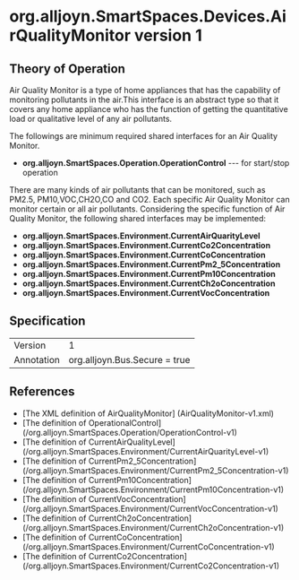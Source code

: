 # org.alljoyn.SmartSpaces.Devices.AirQualityMonitor version 1

## Theory of Operation

Air Quality Monitor is a type of home appliances that has the capability of
monitoring pollutants in the air.This interface is an abstract type so that
it covers any home appliance who has the function of getting the quantitative
load or qualitative level of any air pollutants.

The followings are minimum required shared interfaces for an Air Quality
Monitor.
  * **org.alljoyn.SmartSpaces.Operation.OperationControl** --- for start/stop
operation

There are many kinds of air pollutants that can be monitored, such as PM2.5,
PM10,VOC,CH2O,CO and CO2. Each specific Air Quality Monitor can monitor
certain or all air pollutants.
Considering the specific function of Air Quality Monitor, the following shared
interfaces may be implemented:
  * **org.alljoyn.SmartSpaces.Environment.CurrentAirQuarityLevel**
  * **org.alljoyn.SmartSpaces.Environment.CurrentCo2Concentration**
  * **org.alljoyn.SmartSpaces.Environment.CurrentCoConcentration**
  * **org.alljoyn.SmartSpaces.Environment.CurrentPm2_5Concentration**
  * **org.alljoyn.SmartSpaces.Environment.CurrentPm10Concentration**
  * **org.alljoyn.SmartSpaces.Environment.CurrentCh2oConcentration**
  * **org.alljoyn.SmartSpaces.Environment.CurrentVocConcentration**

## Specification

|               |                                                       |
|---------------|-------------------------------------------------------|
| Version       | 1                                                     |
| Annotation    | org.alljoyn.Bus.Secure = true                         |

## References

  * [The XML definition of AirQualityMonitor]
    (AirQualityMonitor-v1.xml)
  * [The definition of OperationalControl]
    (/org.alljoyn.SmartSpaces.Operation/OperationControl-v1)
  * [The definition of CurrentAirQualityLevel]
    (/org.alljoyn.SmartSpaces.Environment/CurrentAirQuarityLevel-v1)
  * [The definition of CurrentPm2_5Concentration]
    (/org.alljoyn.SmartSpaces.Environment/CurrentPm2_5Concentration-v1)
  * [The definition of CurrentPm10Concentration]
    (/org.alljoyn.SmartSpaces.Environment/CurrentPm10Concentration-v1)
  * [The definition of CurrentVocConcentration]
    (/org.alljoyn.SmartSpaces.Environment/CurrentVocConcentration-v1)
  * [The definition of CurrentCh2oConcentration]
    (/org.alljoyn.SmartSpaces.Environment/CurrentCh2oConcentration-v1)
  * [The definition of CurrentCoConcentration]
    (/org.alljoyn.SmartSpaces.Environment/CurrentCoConcentration-v1)
  * [The definition of CurrentCo2Concentration]
    (/org.alljoyn.SmartSpaces.Environment/CurrentCo2Concentration-v1)
